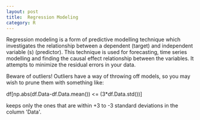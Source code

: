 ```yaml
---
layout: post
title:  Regression Modeling
category: R
---
```

Regression modeling is a form of predictive modelling technique which investigates the relationship between a dependent (target) and independent variable (s) (predictor). This technique is used for forecasting, time series modelling and finding the causal effect relationship between the variables.  It attempts to minimize the residual errors in your data.

Beware of outliers!  Outliers have a way of throwing off models, so you may wish to prune them with something like:

df[np.abs(df.Data-df.Data.mean()) <= (3*df.Data.std())]

keeps only the ones that are within +3 to -3 standard deviations in the column 'Data'.
